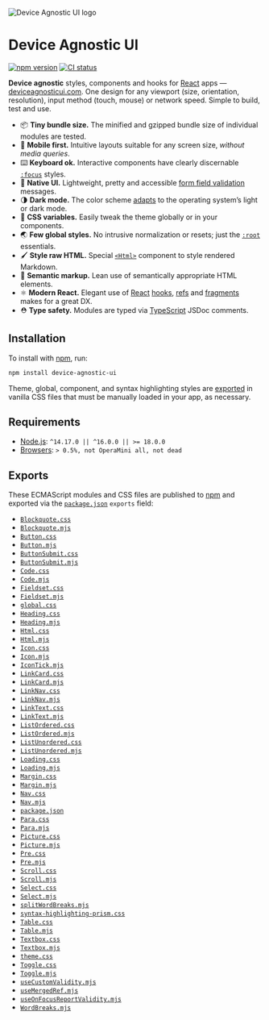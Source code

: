 ![Device Agnostic UI logo](https://cdn.jsdelivr.net/gh/jaydenseric/device-agnostic-ui/device-agnostic-ui-logo.svg)

# Device Agnostic UI

[![npm version](https://badgen.net/npm/v/device-agnostic-ui)](https://npm.im/device-agnostic-ui) [![CI status](https://github.com/jaydenseric/device-agnostic-ui/workflows/CI/badge.svg)](https://github.com/jaydenseric/device-agnostic-ui/actions)

**Device agnostic** styles, components and hooks for [React](https://reactjs.org) apps — [deviceagnosticui.com](https://deviceagnosticui.com). One design for any viewport (size, orientation, resolution), input method (touch, mouse) or network speed. Simple to build, test and use.

- 📦 **Tiny bundle size.** The minified and gzipped bundle size of individual modules are tested.
- 📱 **Mobile first.** Intuitive layouts suitable for any screen size, _without media queries_.
- ⌨️ **Keyboard ok.** Interactive components have clearly discernable [`:focus`](https://developer.mozilla.org/en-US/docs/Web/CSS/:focus) styles.
- 🚨 **Native UI.** Lightweight, pretty and accessible [form field validation](https://developer.mozilla.org/en-US/docs/Web/API/Constraint_validation) messages.
- 🌗 **Dark mode.** The color scheme [adapts](https://developer.mozilla.org/en-US/docs/Web/CSS/@media/prefers-color-scheme) to the operating system’s light or dark mode.
- 🎨 **CSS variables.** Easily tweak the theme globally or in your components.
- 🌏 **Few global styles.** No intrusive normalization or resets; just the [`:root`](https://developer.mozilla.org/en-US/docs/Web/CSS/:root) essentials.
- 🖌 **Style raw HTML.** Special [`<Html>`](./Html.mjs) component to style rendered Markdown.
- 🧠 **Semantic markup.** Lean use of semantically appropriate HTML elements.
- ⚛️ **Modern React.** Elegant use of [React](https://reactjs.org) [hooks](https://reactjs.org/docs/react-api.html#hooks), [refs](https://reactjs.org/docs/react-api.html#refs) and [fragments](https://reactjs.org/docs/react-api.html#fragments) makes for a great DX.
- ⛑ **Type safety.** Modules are typed via [TypeScript](https://typescriptlang.org) JSDoc comments.

## Installation

To install with [npm](https://npmjs.com/get-npm), run:

```sh
npm install device-agnostic-ui
```

Theme, global, component, and syntax highlighting styles are [exported](#exports) in vanilla CSS files that must be manually loaded in your app, as necessary.

## Requirements

- [Node.js](https://nodejs.org): `^14.17.0 || ^16.0.0 || >= 18.0.0`
- [Browsers](https://npm.im/browserslist): `> 0.5%, not OperaMini all, not dead`

## Exports

These ECMAScript modules and CSS files are published to [npm](https://npmjs.com) and exported via the [`package.json`](./package.json) `exports` field:

- [`Blockquote.css`](./Blockquote.css)
- [`Blockquote.mjs`](./Blockquote.mjs)
- [`Button.css`](./Button.css)
- [`Button.mjs`](./Button.mjs)
- [`ButtonSubmit.css`](./ButtonSubmit.css)
- [`ButtonSubmit.mjs`](./ButtonSubmit.mjs)
- [`Code.css`](./Code.css)
- [`Code.mjs`](./Code.mjs)
- [`Fieldset.css`](./Fieldset.css)
- [`Fieldset.mjs`](./Fieldset.mjs)
- [`global.css`](./global.css)
- [`Heading.css`](./Heading.css)
- [`Heading.mjs`](./Heading.mjs)
- [`Html.css`](./Html.css)
- [`Html.mjs`](./Html.mjs)
- [`Icon.css`](./Icon.css)
- [`Icon.mjs`](./Icon.mjs)
- [`IconTick.mjs`](./IconTick.mjs)
- [`LinkCard.css`](./LinkCard.css)
- [`LinkCard.mjs`](./LinkCard.mjs)
- [`LinkNav.css`](./LinkNav.css)
- [`LinkNav.mjs`](./LinkNav.mjs)
- [`LinkText.css`](./LinkText.css)
- [`LinkText.mjs`](./LinkText.mjs)
- [`ListOrdered.css`](./ListOrdered.css)
- [`ListOrdered.mjs`](./ListOrdered.mjs)
- [`ListUnordered.css`](./ListUnordered.css)
- [`ListUnordered.mjs`](./ListUnordered.mjs)
- [`Loading.css`](./Loading.css)
- [`Loading.mjs`](./Loading.mjs)
- [`Margin.css`](./Margin.css)
- [`Margin.mjs`](./Margin.mjs)
- [`Nav.css`](./Nav.css)
- [`Nav.mjs`](./Nav.mjs)
- [`package.json`](./package.json)
- [`Para.css`](./Para.css)
- [`Para.mjs`](./Para.mjs)
- [`Picture.css`](./Picture.css)
- [`Picture.mjs`](./Picture.mjs)
- [`Pre.css`](./Pre.css)
- [`Pre.mjs`](./Pre.mjs)
- [`Scroll.css`](./Scroll.css)
- [`Scroll.mjs`](./Scroll.mjs)
- [`Select.css`](./Select.css)
- [`Select.mjs`](./Select.mjs)
- [`splitWordBreaks.mjs`](./splitWordBreaks.mjs)
- [`syntax-highlighting-prism.css`](./syntax-highlighting-prism.css)
- [`Table.css`](./Table.css)
- [`Table.mjs`](./Table.mjs)
- [`Textbox.css`](./Textbox.css)
- [`Textbox.mjs`](./Textbox.mjs)
- [`theme.css`](./theme.css)
- [`Toggle.css`](./Toggle.css)
- [`Toggle.mjs`](./Toggle.mjs)
- [`useCustomValidity.mjs`](./useCustomValidity.mjs)
- [`useMergedRef.mjs`](./useMergedRef.mjs)
- [`useOnFocusReportValidity.mjs`](./useOnFocusReportValidity.mjs)
- [`WordBreaks.mjs`](./WordBreaks.mjs)
